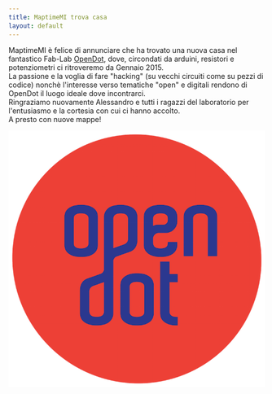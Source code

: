 ```yaml
---
title: MaptimeMI trova casa
layout: default
---
```


MaptimeMI è felice di annunciare che ha trovato una nuova casa nel fantastico Fab-Lab [OpenDot](http://www.opendotlab.it/it/contact), dove, circondati da arduini, resistori e potenziometri ci ritroveremo da Gennaio 2015.  
La passione e la voglia di fare "hacking" (su vecchi circuiti come su pezzi di codice) nonchè l'interesse verso tematiche "open" e digitali rendono di OpenDot il luogo ideale dove incontrarci.  
Ringraziamo nuovamente Alessandro e tutti i ragazzi del laboratorio per l'entusiasmo e la cortesia con cui ci hanno accolto.  
A presto con nuove mappe! 

![logo-open-dot](img/logo-open-dot-small.png)
